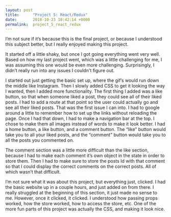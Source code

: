 ```yaml
---
layout: post
title:      "Project 5: React/Redux"
date:       2018-10-23 18:42:14 +0000
permalink:  project_5_react_redux
---
```



I’m not sure if it’s because this is the final project, or because I understood this subject better, but I really enjoyed making this project.

It started off a little shaky, but once I got going everything went very well. Based on how my last project went, which was a little challenging for me, I was assuming this one would be even more challenging. Surprisingly, I didn’t really run into any issues I couldn't figure out. 

I started out just getting the basic set up, where the gif’s would run down the middle like Instagram. Then I slowly added CSS to get it looking the way I wanted, then I added more functionality. The first thing I added was a like button, so that when someone liked a post, they could see all of their liked posts. I had to add a route at that point so the user could actually go and see all their liked posts. That was the first issue I can into. I had to google around a little to remember how to set up the links without reloading the page. Once I had that down, I had to make a navigation bar at the top. I chose to make them all images instead of words to make it look better. I had a home button, a like button, and a comment button. The “like” button would take you to all your liked posts, and the “comment” button would take you to all the posts you commented on. 

The comment section was a little more difficult than the like section, because I had to make each comment it’s own object in the state in order to store them. Then I had to make sure to store the posts Id with that comment so that I could display the correct comments on the correct posts. All of which wasn’t that difficult. 

I’m not sure what it was about this project, but everything just, clicked. I had the basic website up in a couple hours, and just added on from there. I really struggled at the beginning of this section, it just made no sense to me. However, once it clicked, it clicked. I understood how passing props worked, how the store worked, how to access the store, etc. One of the more fun parts of this project was actually the CSS, and making it look nice. 
